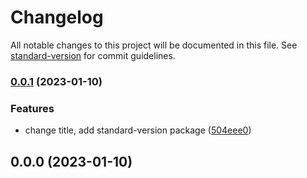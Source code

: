 # Changelog

All notable changes to this project will be documented in this file. See [standard-version](https://github.com/conventional-changelog/standard-version) for commit guidelines.

### [0.0.1](https://github.com/AliakseiAkulau/Versioning-and-Release-management/compare/v0.0.0...v0.0.1) (2023-01-10)


### Features

* change title, add standard-version package ([504eee0](https://github.com/AliakseiAkulau/Versioning-and-Release-management/commit/504eee0b2ca6bcdd64c38f4add18c39372a56ec7))

## 0.0.0 (2023-01-10)
